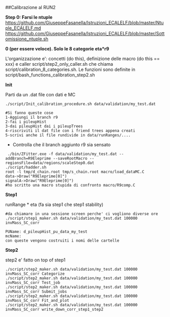 ##Calibrazione al RUN2

**Step 0: Farsi le ntuple**
https://github.com/GiuseppeFasanella/Istruzioni_ECALELF/blob/master/Ntuple_ECALELF.md
https://github.com/GiuseppeFasanella/Istruzioni_ECALELF/blob/master/Sottomissione_ntuple.sh

**0 (per essere veloce). Solo le 8 categorie eta*r9**

L'organizzazione e': concetti (do this), definizione delle macro (do this == xxx) e caller
script/step2_only_caller.sh che chiama script/calibration_8_categories.sh.
Le funzioni sono definite in script/bash_functions_calibration_step2.sh

**Init**

Parti da un .dat file con dati e MC 
```
./script/Init_calibration_procedure.sh data/validation/my_test.dat

#Si fanno queste cose
1-Aggiungi il branch r9
2-fai i pileupHist
3-dai pileupHist dai i pileupTrees
4-riscriviti il dat file con i friend trees appena creati
5-scrivi anche il file rundivide in data/runRanges/....
```
* Controlla che il branch aggiunto r9 sia sensato
```
 ./bin/ZFitter.exe -f data/validation/my_test.dat --addBranch=R9Eleprime --saveRootMacro --regionsFile=data/regions/scaleStep0.dat 
./script/hadder.sh
root -l tmp/d_chain.root tmp/s_chain.root macro/load_dataMC.C
data->Draw("R9Eleprime[0]")
signalA->Draw("R9Eleprime[0]")
#ho scritto una macro stupida di confronto macro/R9comp.C
```

**Step1**

runRange * eta (fa sia step1 che step1 stability)
```
#da chiamare in una sessione screen perche' ci vogliono diverse ore
./script/step1_maker.sh data/validation/my_test.dat 100000 invMass_SC_corr
```
```
PUName: d_pileupHist_pu_data_my_test
mcName: 
con queste vengono costruiti i nomi delle cartelle
```
**Step2**

step2 e' fatto on top of step1
```
./script/step2_maker.sh data/validation/my_test.dat 100000 invMass_SC_corr Categorize
./script/step2_maker.sh data/validation/my_test.dat 100000 invMass_SC_corr Test_job
./script/step2_maker.sh data/validation/my_test.dat 100000 invMass_SC_corr Submit_jobs
./script/step2_maker.sh data/validation/my_test.dat 100000 invMass_SC_corr Fit_and_plot
./script/step2_maker.sh data/validation/my_test.dat 100000 invMass_SC_corr write_down_corr_step1_step2
```

